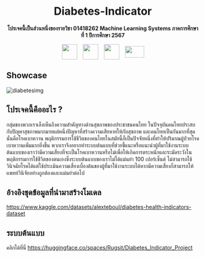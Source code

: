 <h1 align="center">Diabetes-Indicator</h1>
<p align="center" style="font-weight: bold">โปรเจคนี้เป็นส่วนหนึ่งของรายวิชา 01418262 Machine Learning Systems ภาคการศึกษาที่ 1 ปีการศึกษา 2567</p>
<div style="display: flex; justify-content: center; gap:15px ;align-items: center;">
  <img src="https://upload.wikimedia.org/wikipedia/commons/thumb/c/c3/Python-logo-notext.svg/701px-Python-logo-notext.svg.png" href="https://www.python.org/" style="width: 40px"/>
  <img src="https://upload.wikimedia.org/wikipedia/commons/thumb/3/38/Jupyter_logo.svg/1200px-Jupyter_logo.svg.png" href="https://jupyter.org/" style="width: 40px"/>
  <img src="https://cdn.worldvectorlogo.com/logos/huggingface-2.svg" href="" style="width: 40px"/>
  <img src="https://upload.wikimedia.org/wikipedia/commons/thumb/0/05/Scikit_learn_logo_small.svg/640px-Scikit_learn_logo_small.svg.png" href="https://huggingface.co/" style="width: 50px; height:30px"/>
</div>

## Showcase
![diabetesimg](https://github.com/user-attachments/assets/9ecb5ed2-7124-4fc0-902c-cd69feb70b84)

## โปรเจคนี้คืออะไร ?
กลุ่มของพวกเราเล็งเห็นถึงความสำคัญทางด้านสุขภาพของประชาชนคนไทย ในปัจจุบันคนไทยประสบกับปัญหาสุขภาพมากมายแต่หนึ่งปัญหาที่สร้างความเสียหายให้กับสุขภาพ และคนไทยเป็นกันมากที่สุดนั่นคือโรคเบาหวาน พฤติกรรมการใช้ชีวิตของคนไทยในสมัยนี้ก็เป็นปัจจัยหนึ่งที่ทำให้ปริมาณผู้ป่วยโรคเบาหวานเพิ่มมากยิ่งขึ้น พวกเราจึงอยากทำระบบต้นแบบที่ช่วยชี้แนะหรือแนะนำผู้ที่มาใช้งานระบบต้นแบบของเราว่ามีความเสี่ยงที่จะเป็นโรคเบาหวานหรือไม่เพื่อให้เกิดการตระหนักและระมัดระวังในพฤติกรรมการใช้ชีวิตของตนเองซึ่งระบบต้นแบบของเราไม่ได้แม่นยำ 100 เปอร์เซ็นต์ ไม่สามารถใช้วินิจฉัยโรคได้แต่ใช้ประเมินความเสี่ยงเบื่องต้นของผู้ที่มาใช้งานระบบได้หากมีความเสี่ยงก็สามารถให้แพทย์วินิจัยอย่างถูกต้องและแม่นยำต่อไป

## อ้างอิงชุดข้อมูลที่นำมาสร้างโมเดล
https://www.kaggle.com/datasets/alexteboul/diabetes-health-indicators-dataset
## ระบบต้นแบบ
คลิกได้ที่นี่ https://huggingface.co/spaces/Rugsit/Diabetes_Indicator_Project

